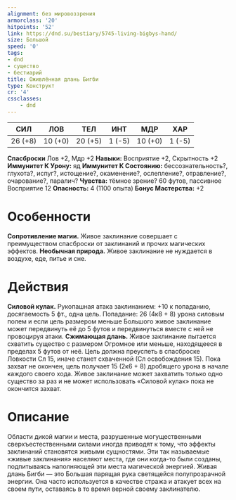 ```yaml
---
alignment: без мировоззрения
armorclass: '20'
hitpoints: '52'
link: https://dnd.su/bestiary/5745-living-bigbys-hand/
size: Большой
speed: '0'
tags:
- dnd
- существо
- бестиарий
title: Оживлённая длань Бигби
type: Конструкт
cr: '4'
cssclasses:
    - dnd
---
```



| СИЛ | ЛОВ | ТЕЛ | ИНТ | МДР | ХАР |
|---|---|---|---|---|---|
| 26 (+8) | 10 (+0) | 20 (+5) | 1 (-5) | 10 (+0) | 1 (-5) |
**Спасброски** Лов +2, Мдр +2
**Навыки:** Восприятие +2, Скрытность +2
**Иммунитет К Урону:** яд
**Иммунитет К Состоянию:** бессознательность?, глухота?, испуг?, истощение?, окаменение?, ослепление?, отравление?, очарование?, паралич?
**Чувства:** тёмное зрение? 60 футов, пассивное Восприятие 12
**Опасность:** 4 (1100 опыта)
**Бонус Мастерства:** +2


# Особенности
**Сопротивление магии.** Живое заклинание совершает с преимуществом спасброски от заклинаний и прочих магических эффектов.
**Необычная природа.** Живое заклинание не нуждается в воздухе, еде, питье и сне.


# Действия
**Силовой кулак.** Рукопашная атака заклинанием: +10 к попаданию, досягаемость 5 фт., одна цель. Попадание: 26 (4к8 + 8) урона силовым полем и если цель размером меньше Большого живое заклинание может передвинуть её до 5 футов и передвинуться вместе с ней не провоцируя атаки.
**Сжимающая длань.** Живое заклинание пытается схватить существо с размером Огромное или меньше, находящееся в пределах 5 футов от неё. Цель должна преуспеть в спасброске Ловкости Сл 15, иначе станет схваченной (Сл освобождения 15). Пока захват не окончен, цель получает 15 (2к6 + 8) дробящего урона в начале каждого своего хода. Живое заклинание может захватить только одно существо за раз и не может использовать «Силовой кулак» пока не окончится захват.


# Описание
Области дикой магии и места, разрушенные могущественными сверхъестественными силами иногда приводят к тому, что эффекты заклинаний становятся живыми сущностями. Эти так называемые «живые заклинания» населяют места, где они когда-то были созданы, подпитываясь наполняющей эти места магической энергией. Живая длань Бигби — это Большая парящая рука светящейся полупрозрачной энергии. Она часто используется в качестве стража и атакует всех на своем пути, оставаясь в то время верной своему заклинателю.